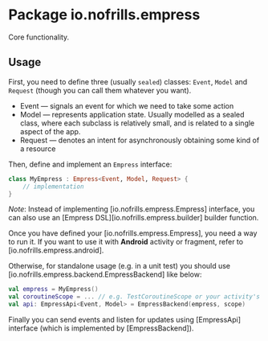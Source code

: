 # Package io.nofrills.empress

Core functionality.

## Usage

First, you need to define three (usually `sealed`) classes: `Event`, `Model` and `Request`
(though you can call them whatever you want).

- Event — signals an event for which we need to take some action
- Model — represents application state. Usually modelled as a sealed class, where each subclass is relatively small, and is related to a single aspect of the app.
- Request — denotes an intent for asynchronously obtaining some kind of a resource

Then, define and implement an `Empress` interface:

```kotlin
class MyEmpress : Empress<Event, Model, Request> {
    // implementation
}
```

_Note_: Instead of implementing [io.nofrills.empress.Empress] interface,
you can also use an [Empress DSL][io.nofrills.empress.builder] builder function.

Once you have defined your [io.nofrills.empress.Empress], you need a way to run it.
If you want to use it with __Android__ activity or fragment, refer to [io.nofrills.empress.android].

Otherwise, for standalone usage (e.g. in a unit test)
you should use [io.nofrills.empress.backend.EmpressBackend] like below:

```kotlin
val empress = MyEmpress()
val coroutineScope = ... // e.g. TestCoroutineScope or your activity's scope
val api: EmpressApi<Event, Model> = EmpressBackend(empress, scope)
```

Finally you can send events and listen for updates using [EmpressApi] interface
(which is implemented by [EmpressBackend]).
